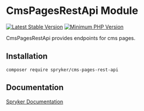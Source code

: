 # CmsPagesRestApi Module
[![Latest Stable Version](https://poser.pugx.org/spryker/cms-pages-rest-api/v/stable.svg)](https://packagist.org/packages/spryker/cms-pages-rest-api)
[![Minimum PHP Version](https://img.shields.io/badge/php-%3E%3D%208.0-8892BF.svg)](https://php.net/)

CmsPagesRestApi provides endpoints for cms pages.

## Installation

```
composer require spryker/cms-pages-rest-api
```

## Documentation

[Spryker Documentation](https://docs.spryker.com)
